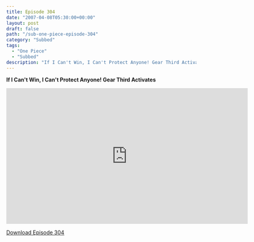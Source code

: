 ```yaml
---
title: Episode 304
date: "2007-04-08T05:30:00+00:00"
layout: post
draft: false
path: "/sub-one-piece-episode-304"
category: "Subbed"
tags:
  - "One Piece"
  - "Subbed"
description: "If I Can't Win, I Can't Protect Anyone! Gear Third Activates"
---
```


**If I Can't Win, I Can't Protect Anyone! Gear Third Activates**

<iframe width="640" height="360" src="https://www.rapidvideo.com/e/FXQHYRQX8L" frameborder="0" marginwidth=0 marginheight=0 scrolling=no allowfullscreen></iframe>

<a href="http://ouo.io/qs/eCodkFEQ?s=https://rapidvid.to/d/https://www.rapidvideo.com/e/FXQHYRQX8L">Download Episode 304</a>
